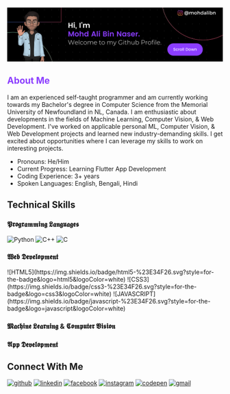 

![](https://github.com/mohdalibn/mohdalibn/blob/main/Github%20Profile%20Banner.png)

<h2 style="color:#8b3dff">About Me</h2>

I am an experienced self-taught programmer and am currently working towards my Bachelor's degree in Computer Science from the Memorial University of Newfoundland in NL, Canada. I am enthusiastic about developments in the fields of Machine Learning, Computer Vision, & Web Development. I've worked on applicable personal ML, Computer Vision, & Web Development projects and learned new industry-demanding skills. I get excited about opportunities where I can leverage my skills to work on interesting projects.

- Pronouns: He/Him 
- Current Progress: Learning Flutter App Development 
- Coding Experience: 3+ years
- Spoken Languages: English, Bengali, Hindi

<h2>Technical Skills</h2>

<h3>𝕻𝖗𝖔𝖌𝖗𝖆𝖒𝖒𝖎𝖓𝖌 𝕷𝖆𝖓𝖌𝖚𝖆𝖌𝖊𝖘</h3>

![Python](https://img.shields.io/badge/python-3670A0?style=for-the-badge&logo=python&logoColor=ffdd54)
![C++](https://img.shields.io/badge/c++-%2300599C.svg?style=for-the-badge&logo=c%2B%2B&logoColor=white)
![C](https://img.shields.io/badge/c-%2300599C.svg?style=for-the-badge&logo=c&logoColor=white)

<h3>𝖂𝖊𝖇 𝕯𝖊𝖛𝖊𝖑𝖔𝖕𝖒𝖊𝖓𝖙</h3>
![HTML5](https://img.shields.io/badge/html5-%23E34F26.svg?style=for-the-badge&logo=html5&logoColor=white)
![CSS3](https://img.shields.io/badge/css3-%23E34F26.svg?style=for-the-badge&logo=css3&logoColor=white)
![JAVASCRIPT](https://img.shields.io/badge/javascript-%23E34F26.svg?style=for-the-badge&logo=javascript&logoColor=white)
  
<h3>𝕸𝖆𝖈𝖍𝖎𝖓𝖊 𝕷𝖊𝖆𝖗𝖓𝖎𝖓𝖌 & 𝕮𝖔𝖒𝖕𝖚𝖙𝖊𝖗 𝖁𝖎𝖘𝖎𝖔𝖓</h3>

<h3>𝕬𝖕𝖕 𝕯𝖊𝖛𝖊𝖑𝖔𝖕𝖒𝖊𝖓𝖙</h3>

<h2>Connect With Me</h2>

[<img src='https://cdn.jsdelivr.net/npm/simple-icons@3.0.1/icons/github.svg' alt='github' height='40'>](https://github.com/mohdalibn)  [<img src='https://cdn.jsdelivr.net/npm/simple-icons@3.0.1/icons/linkedin.svg' alt='linkedin' height='40'>](https://www.linkedin.com/in/mohdalibn/)  [<img src='https://cdn.jsdelivr.net/npm/simple-icons@3.0.1/icons/facebook.svg' alt='facebook' height='40'>](https://www.facebook.com/mohdalibn)  [<img src='https://cdn.jsdelivr.net/npm/simple-icons@3.0.1/icons/instagram.svg' alt='instagram' height='40'>](https://www.instagram.com/mohdalibn/)  [<img src='https://cdn.jsdelivr.net/npm/simple-icons@3.0.1/icons/codepen.svg' alt='codepen' height='40'>](https://codepen.io/mohdalibn)  [<img src='https://cdn.jsdelivr.net/npm/simple-icons@3.0.1/icons/gmail.svg' alt='gmail' height='40'>](testemail@gmail.com)  


